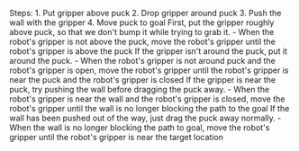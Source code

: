 

Steps:  1. Put gripper above puck  2. Drop gripper around puck  3. Push the wall with the gripper  4. Move puck to goal
    First, put the gripper roughly above puck, so that we don't bump it while trying to grab it.
    - When the robot's gripper is not above the puck, move the robot's gripper until the robot's gripper is above the puck
    If the gripper isn't around the puck, put it around the puck.
    - When the robot's gripper is not around puck and the robot's gripper is open, move the robot's gripper until the robot's gripper is near the puck and the robot's gripper is closed
    If the gripper is near the puck, try pushing the wall before dragging the puck away.
    - When the robot's gripper is near the wall and the robot's gripper is closed, move the robot's gripper until the wall is no longer blocking the path to the goal
    If the wall has been pushed out of the way, just drag the puck away normally.
    - When the wall is no longer blocking the path to goal, move the robot's gripper until the robot's gripper is near the target location